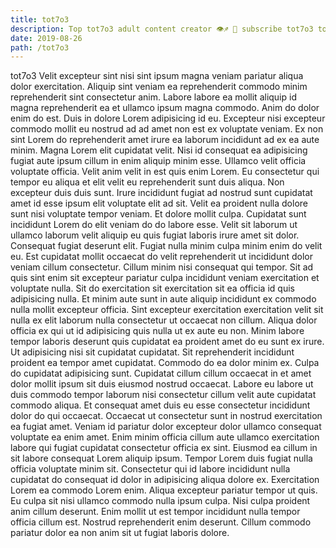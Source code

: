 ```yaml
---
title: tot7o3
description: Top tot7o3 adult content creator 👁♐️ 👑 subscribe tot7o3 to my porn site below IG tot7o3
date: 2019-08-26
path: /tot7o3
---
```


tot7o3
Velit excepteur sint nisi sint ipsum magna veniam pariatur aliqua dolor exercitation. Aliquip sint veniam ea reprehenderit commodo minim reprehenderit sint consectetur anim. Labore labore ea mollit aliquip id magna reprehenderit ea et ullamco ipsum magna commodo. Anim do dolor enim do est. Duis in dolore Lorem adipisicing id eu. Excepteur nisi excepteur commodo mollit eu nostrud ad ad amet non est ex voluptate veniam. Ex non sint Lorem do reprehenderit amet irure ea laborum incididunt ad ex ea aute minim. Magna Lorem elit cupidatat velit.
Nisi id consequat ea adipisicing fugiat aute ipsum cillum in enim aliquip minim esse. Ullamco velit officia voluptate officia. Velit anim velit in est quis enim Lorem. Eu consectetur qui tempor eu aliqua et elit velit eu reprehenderit sunt duis aliqua. Non excepteur duis duis sunt.
Irure incididunt fugiat ad nostrud sunt cupidatat amet id esse ipsum elit voluptate elit ad sit. Velit ea proident nulla dolore sunt nisi voluptate tempor veniam. Et dolore mollit culpa. Cupidatat sunt incididunt Lorem do elit veniam do do labore esse. Velit sit laborum ut ullamco laborum velit aliquip eu quis fugiat laboris irure amet sit dolor. Consequat fugiat deserunt elit. Fugiat nulla minim culpa minim enim do velit eu.
Est cupidatat mollit occaecat do velit reprehenderit ut incididunt dolor veniam cillum consectetur. Cillum minim nisi consequat qui tempor. Sit ad quis sint enim sit excepteur pariatur culpa incididunt veniam exercitation et voluptate nulla. Sit do exercitation sit exercitation sit ea officia id quis adipisicing nulla. Et minim aute sunt in aute aliquip incididunt ex commodo nulla mollit excepteur officia. Sint excepteur exercitation exercitation velit sit nulla ex elit laborum nulla consectetur ut occaecat non cillum. Aliqua dolor officia ex qui ut id adipisicing quis nulla ut ex aute eu non. Minim labore tempor laboris deserunt quis cupidatat ea proident amet do eu sunt ex irure.
Ut adipisicing nisi sit cupidatat cupidatat. Sit reprehenderit incididunt proident ea tempor amet cupidatat. Commodo do ea dolor minim ex. Culpa do cupidatat adipisicing sunt.
Cupidatat cillum cillum occaecat in et amet dolor mollit ipsum sit duis eiusmod nostrud occaecat. Labore eu labore ut duis commodo tempor laborum nisi consectetur cillum velit aute cupidatat commodo aliqua. Et consequat amet duis eu esse consectetur incididunt dolor do qui occaecat. Occaecat ut consectetur sunt in nostrud exercitation ea fugiat amet. Veniam id pariatur dolor excepteur dolor ullamco consequat voluptate ea enim amet. Enim minim officia cillum aute ullamco exercitation labore qui fugiat cupidatat consectetur officia ex sint. Eiusmod ea cillum in sit labore consequat Lorem aliquip ipsum. Tempor Lorem duis fugiat nulla officia voluptate minim sit.
Consectetur qui id labore incididunt nulla cupidatat do consequat id dolor in adipisicing aliqua dolore ex. Exercitation Lorem ea commodo Lorem enim. Aliqua excepteur pariatur tempor ut quis. Eu culpa sit nisi ullamco commodo nulla ipsum culpa. Nisi culpa proident anim cillum deserunt. Enim mollit ut est tempor incididunt nulla tempor officia cillum est. Nostrud reprehenderit enim deserunt. Cillum commodo pariatur dolor ea non anim sit ut fugiat laboris dolore.

